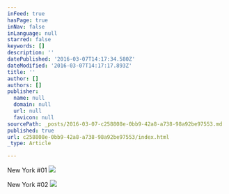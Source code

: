 ```yaml
---
inFeed: true
hasPage: true
inNav: false
inLanguage: null
starred: false
keywords: []
description: ''
datePublished: '2016-03-07T14:17:34.580Z'
dateModified: '2016-03-07T14:17:17.893Z'
title: ''
author: []
authors: []
publisher:
  name: null
  domain: null
  url: null
  favicon: null
sourcePath: _posts/2016-03-07-c258808e-0bb9-42a8-a738-98a92be97553.md
published: true
url: c258808e-0bb9-42a8-a738-98a92be97553/index.html
_type: Article

---
```

New York \#01
![](https://s3-us-west-2.amazonaws.com/the-grid-img/p/7dfa4e544b621c1cf6a2ec929e98782875a988da.jpg)

New York \#02
![](https://the-grid-user-content.s3-us-west-2.amazonaws.com/aae30392-1241-44ea-a455-ef2c1232d138.jpg)
